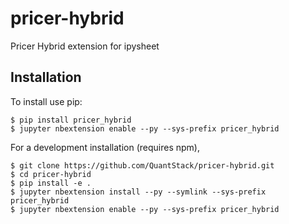 pricer-hybrid
===============================

Pricer Hybrid extension for ipysheet

Installation
------------

To install use pip:

    $ pip install pricer_hybrid
    $ jupyter nbextension enable --py --sys-prefix pricer_hybrid


For a development installation (requires npm),

    $ git clone https://github.com/QuantStack/pricer-hybrid.git
    $ cd pricer-hybrid
    $ pip install -e .
    $ jupyter nbextension install --py --symlink --sys-prefix pricer_hybrid
    $ jupyter nbextension enable --py --sys-prefix pricer_hybrid
